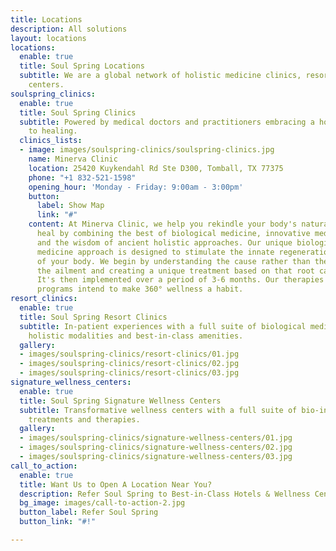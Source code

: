 ```yaml
---
title: Locations
description: All solutions
layout: locations
locations:
  enable: true
  title: Soul Spring Locations
  subtitle: We are a global network of holistic medicine clinics, resorts and wellness
    centers.
soulspring_clinics:
  enable: true
  title: Soul Spring Clinics
  subtitle: Powered by medical doctors and practitioners embracing a holistic approach
    to healing.
  clinics_lists:
  - image: images/soulspring-clinics/soulspring-clinics.jpg
    name: Minerva Clinic
    location: 25420 Kuykendahl Rd Ste D300, Tomball, TX 77375
    phone: "+1 832-521-1598"
    opening_hour: 'Monday - Friday: 9:00am - 3:00pm'
    button:
      label: Show Map
      link: "#"
    content: At Minerva Clinic, we help you rekindle your body's natural power to
      heal by combining the best of biological medicine, innovative medical technologies,
      and the wisdom of ancient holistic approaches. Our unique biological and functional
      medicine approach is designed to stimulate the innate regeneration abilities
      of your body. We begin by understanding the cause rather than the symptoms of
      the ailment and creating a unique treatment based on that root cause analysis.
      It's then implemented over a period of 3-6 months. Our therapies and wellness
      programs intend to make 360° wellness a habit.
resort_clinics:
  enable: true
  title: Soul Spring Resort Clinics
  subtitle: In-patient experiences with a full suite of biological medicine therapies,
    holistic modalities and best-in-class amenities.
  gallery:
  - images/soulspring-clinics/resort-clinics/01.jpg
  - images/soulspring-clinics/resort-clinics/02.jpg
  - images/soulspring-clinics/resort-clinics/03.jpg
signature_wellness_centers:
  enable: true
  title: Soul Spring Signature Wellness Centers
  subtitle: Transformative wellness centers with a full suite of bio-individualized
    treatments and therapies.
  gallery:
  - images/soulspring-clinics/signature-wellness-centers/01.jpg
  - images/soulspring-clinics/signature-wellness-centers/02.jpg
  - images/soulspring-clinics/signature-wellness-centers/03.jpg
call_to_action:
  enable: true
  title: Want Us to Open A Location Near You?
  description: Refer Soul Spring to Best-in-Class Hotels & Wellness Centers
  bg_image: images/call-to-action-2.jpg
  button_label: Refer Soul Spring
  button_link: "#!"

---
```

